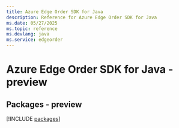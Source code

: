 ```yaml
---
title: Azure Edge Order SDK for Java
description: Reference for Azure Edge Order SDK for Java
ms.date: 05/27/2025
ms.topic: reference
ms.devlang: java
ms.service: edgeorder
---
```

# Azure Edge Order SDK for Java - preview
## Packages - preview
[!INCLUDE [packages](edge-order-index.md)]